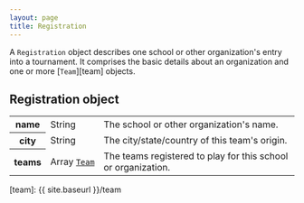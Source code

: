 ```yaml
---
layout: page
title: Registration
---
```

A `Registration` object describes one school or other organization's entry into a tournament. It comprises the basic details about an organization and one or more [`Team`][team] objects.

## Registration object

<table class="fields"><tbody>
  <tr class="required">
    <th>name</th>
    <td class="type">String</td>
    <td>The school or other organization's name.</td>
  </tr>
  <tr class="optional">
    <th>city</th>
    <td class="type">String</td>
    <td>The city/state/country of this team's origin.</td>
  </tr>
  <tr class="required">
    <th>teams</th>
    <td class="type"><nobr>Array <code><a href="{{ site.baseurl }}/team">Team</a></code></nobr></td>
    <td>The teams registered to play for this school or organization.</td>
  </tr>
</tbody></table>

[team]: {{ site.baseurl }}/team
